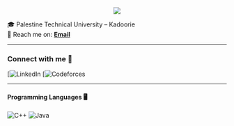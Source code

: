 <div align="center">
	<img src="https://readme-typing-svg.herokuapp.com?size=23&background=45E5FF00&center=true&vCenter=true&lines=%F0%9F%91%8B%F0%9F%8F%BC+Hi,+I'm+Sajid-Ayman+.....">
</div>

🎓  Palestine Technical University – Kadoorie <br />
📧 Reach me on: [**Email**](mailto://sajidayman52@gmail.com) <br />

<hr/>

### Connect with me 📲

[![LinkedIn](https://www.linkedin.com/in/sajid-ayman-1160a4302/)
[![Codeforces](https://codeforces.com/profile/sajidayman)


<hr/>

#### Programming Languages 🖥️
![C++](https://img.shields.io/badge/C%2B%2B-004080?style=for-the-badge&logo=c%2B%2B&logoColor=white)
![Java](https://img.shields.io/badge/Java-B07219?style=for-the-badge&logo=openjdk&logoColor=white)
